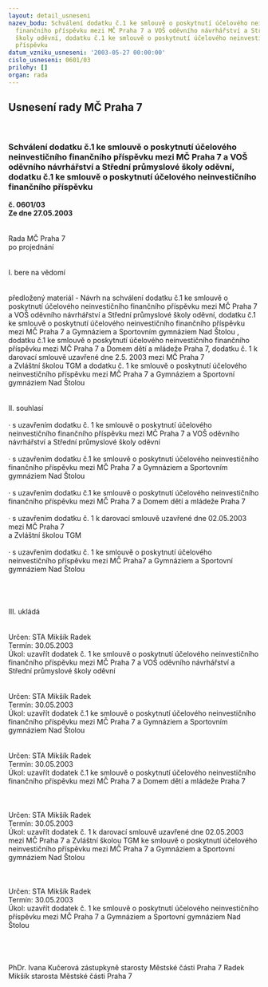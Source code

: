 ```yaml
---
layout: detail_usneseni
nazev_bodu: Schválení dodatku č.1 ke smlouvě o poskytnutí účelového neinvestičního
  finančního příspěvku mezi MČ Praha 7 a VOŠ oděvního návrhářství a Střední průmyslové
  školy oděvní, dodatku č.1 ke smlouvě o poskytnutí účelového neinvestičního finančního
  příspěvku
datum_vzniku_usneseni: '2003-05-27 00:00:00'
cislo_usneseni: 0601/03
prilohy: []
organ: rada
---
```

<div id="ucUsn_pList" class="usn">
	<span><h2>Usnesení rady MČ Praha 7 </h2>
<br></span><div class="standBody">
<span><h3>Schválení dodatku č.1 ke smlouvě o poskytnutí účelového neinvestičního finančního příspěvku mezi MČ Praha 7 a VOŠ oděvního návrhářství a Střední průmyslové školy oděvní, dodatku č.1 ke smlouvě o poskytnutí účelového neinvestičního finančního příspěvku</h3></span><div class="center">
		<strong>č. 0601/03</strong><br>
	</div>
<div class="center">
		<strong>Ze dne 27.05.2003</strong><br><br>
	</div>
<br>Rada MČ Praha 7<br>po projednání<br><br><br>I.	bere na vědomí<br><br> <br>předložený materiál - Návrh na schválení dodatku č.1 ke smlouvě o poskytnutí účelového neinvestičního finančního příspěvku mezi MČ Praha 7 a VOŠ oděvního návrhářství a Střední průmyslové školy oděvní, dodatku č.1 ke smlouvě o poskytnutí účelového neinvestičního finančního příspěvku mezi MČ Praha 7 a Gymnáziem a Sportovním gymnáziem Nad Štolou , dodatku č.1 ke smlouvě o poskytnutí účelového neinvestičního finančního příspěvku mezi MČ Praha 7 a Domem dětí a mládeže Praha 7, dodatku č. 1 k darovací smlouvě uzavřené dne 2.5. 2003 mezi MČ Praha 7 <br>a Zvláštní školou TGM a dodatku č. 1 ke smlouvě o poskytnutí účelového neinvestičního příspěvku mezi MČ Praha 7 a Gymnáziem a Sportovní gymnáziem Nad Štolou<br><br><br>II.	souhlasí <br><br>·	s uzavřením dodatku č. 1 ke smlouvě o poskytnutí účelového neinvestičního finančního příspěvku mezi MČ Praha 7 a VOŠ oděvního návrhářství a Střední průmyslové školy oděvní<br>	<br>·	s uzavřením dodatku č.1 ke smlouvě o poskytnutí účelového neinvestičního finančního příspěvku mezi MČ Praha 7 a Gymnáziem a Sportovním gymnáziem Nad Štolou <br>	<br>·	s uzavřením dodatku č.1 ke smlouvě o poskytnutí účelového neinvestičního finančního příspěvku mezi MČ Praha 7 a Domem dětí a mládeže Praha 7<br><br>·	s uzavřením dodatku č. 1 k darovací smlouvě uzavřené dne 02.05.2003 mezi MČ Praha 7 <br>a Zvláštní školou TGM<br>	<br>·	s uzavřením dodatku č. 1 ke smlouvě o poskytnutí účelového neinvestičního příspěvku mezi MČ Praha7 a Gymnáziem a Sportovní gymnáziem Nad Štolou<br><br><br><br><br>III.	ukládá <br><br><br>Určen:	STA Mikšík Radek<br>Termín: 30.05.2003<br>Úkol:	uzavřít dodatek  č. 1 ke smlouvě o poskytnutí účelového neinvestičního finančního příspěvku mezi MČ Praha 7 a VOŠ oděvního návrhářství a Střední průmyslové školy oděvní<br> <br><br>Určen:	STA Mikšík Radek<br>Termín: 30.05.2003<br>Úkol:	uzavřít dodatek č.1 ke smlouvě o poskytnutí účelového neinvestičního finančního příspěvku mezi MČ Praha 7 a Gymnáziem a Sportovním gymnáziem Nad Štolou <br> <br><br>Určen:	STA Mikšík Radek<br>Termín: 30.05.2003<br>Úkol:	uzavřít dodatek č.1 ke smlouvě o poskytnutí účelového neinvestičního finančního příspěvku mezi MČ Praha 7 a Domem dětí a mládeže Praha 7<br> <br><br><br>Určen:	STA Mikšík Radek<br>Termín: 30.05.2003<br>Úkol:	uzavřít dodatek č. 1 k darovací smlouvě uzavřené dne 02.05.2003 mezi MČ Praha 7 a Zvláštní školou TGM ke smlouvě o poskytnutí účelového neinvestičního příspěvku mezi MČ Praha 7 a Gymnáziem a Sportovní gymnáziem Nad Štolou<br> <br><br><br>Určen:	STA Mikšík Radek<br>Termín: 30.05.2003<br>Úkol:	uzavřít dodatek č. 1 ke smlouvě o poskytnutí účelového neinvestičního příspěvku mezi MČ Praha 7 a Gymnáziem a Sportovní gymnáziem Nad Štolou<br><br> <br> <br>	<br>PhDr. Ivana Kučerová zástupkyně starosty Městské části Praha 7	 Radek Mikšík starosta Městské části Praha 7<br>	<br><br>
</div>
</div>